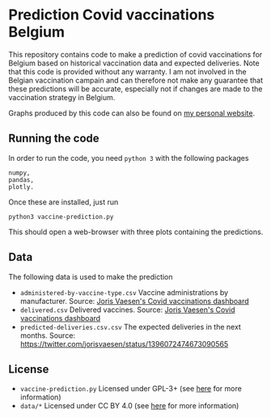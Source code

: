 # Prediction Covid vaccinations Belgium
This repository contains code to make a prediction of covid vaccinations for Belgium based on historical vaccination data
and expected deliveries. Note that this code is provided without any warranty. I am not involved in the Belgian vaccination campain and can therefore not make any guarantee 
that these predictions will be accurate, especially not if changes are made to the vaccination strategy in Belgium.

Graphs produced by this code can also be found on [my personal website](https://tobedeprez.be/vaccination.html).

## Running the code
In order to run the code, you need `python 3` with the following packages
```
numpy,
pandas,
plotly.
```
Once these are installed, just run
```
python3 vaccine-prediction.py
```
This should open a web-browser with three plots containing the predictions.

## Data
The following data is used to make the prediction
* `administered-by-vaccine-type.csv` Vaccine administrations by manufacturer. Source: [Joris Vaesen's Covid vaccinations dashboard](https://covid-vaccinatie.be/api)
* `delivered.csv` Delivered vaccines. Source: [Joris Vaesen's Covid vaccinations dashboard](https://covid-vaccinatie.be/api)
* `predicted-deliveries.csv.csv` The expected deliveries in the next months. Source: https://twitter.com/jorisvaesen/status/1396072474673090565

## License
* `vaccine-prediction.py` Licensed under GPL-3+ (see [here](https://www.gnu.org/licenses/gpl-3.0.html) for more information)
* `data/*` Licensed under CC BY 4.0 (see [here](https://creativecommons.org/licenses/by/4.0/) for more information)
